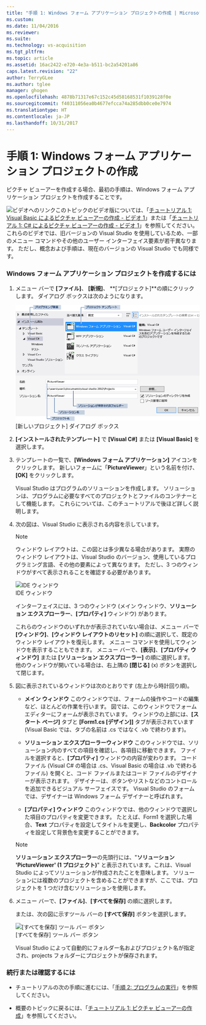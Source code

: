 ```yaml
---
title: "手順 1: Windows フォーム アプリケーション プロジェクトの作成 | Microsoft ドキュメント"
ms.custom: 
ms.date: 11/04/2016
ms.reviewer: 
ms.suite: 
ms.technology: vs-acquisition
ms.tgt_pltfrm: 
ms.topic: article
ms.assetid: 16ac2422-e720-4e3a-b511-bc2a54201a86
caps.latest.revision: "22"
author: TerryGLee
ms.author: tglee
manager: ghogen
ms.openlocfilehash: 4878b71317e67c152c45d58168531f1039128f0e
ms.sourcegitcommit: f40311056ea0b4677efcca74a285dbb0ce0e7974
ms.translationtype: HT
ms.contentlocale: ja-JP
ms.lasthandoff: 10/31/2017
---
```

# <a name="step-1-create-a-windows-forms-application-project"></a>手順 1: Windows フォーム アプリケーション プロジェクトの作成
ピクチャ ビューアーを作成する場合、最初の手順は、Windows フォーム アプリケーション プロジェクトを作成することです。  
  
 ![ビデオへのリンク](../data-tools/media/playvideo.gif "PlayVideo")このトピックのビデオ版については、「[チュートリアル 1: Visual Basic によるピクチャ ビューアーの作成 - ビデオ 1](http://go.microsoft.com/fwlink/?LinkId=205209)」または「[チュートリアル 1: C# によるピクチャ ビューアーの作成 - ビデオ 1](http://go.microsoft.com/fwlink/?LinkId=205199)」を参照してください。 これらのビデオでは、旧バージョンの Visual Studio を使用しているため、一部のメニュー コマンドやその他のユーザー インターフェイス要素が若干異なります。 ただし、概念および手順は、現在のバージョンの Visual Studio でも同様です。  
  
### <a name="to-create-a-windows-forms-application-project"></a>Windows フォーム アプリケーション プロジェクトを作成するには  
  
1.  メニュー バーで **[ファイル]**、 **[新規]**、 **[プロジェクト]**の順にクリックします。 ダイアログ ボックスは次のようになります。  
  
     ![[新しいプロジェクト] ダイアログ ボックス](../ide/media/newprojectdialogcallouts.png "NewProjectDialogCallouts")  
[新しいプロジェクト] ダイアログ ボックス  
  
2.  **[インストールされたテンプレート]** で **[Visual C#]** または **[Visual Basic]** を選択します。  
  
3.  テンプレートの一覧で、**[Windows フォーム アプリケーション]** アイコンをクリックします。 新しいフォームに「**PictureViewer**」という名前を付け、**[OK]** をクリックします。  
  
     Visual Studio はプログラムのソリューションを作成します。 ソリューションは、プログラムに必要なすべてのプロジェクトとファイルのコンテナーとして機能します。 これらについては、このチュートリアルで後ほど詳しく説明します。  
  
4.  次の図は、Visual Studio に表示される内容を示しています。  
  
    > [!NOTE]
    >  ウィンドウ レイアウトは、この図とは多少異なる場合があります。 実際のウィンドウ レイアウトは、Visual Studio のバージョン、使用しているプログラミング言語、その他の要素によって異なります。 ただし、3 つのウィンドウがすべて表示されることを確認する必要があります。  
  
     ![IDE ウィンドウ](../ide/media/express_ideoverview_visio.png "Express_IDEOverview_Visio")  
IDE ウィンドウ  
  
     インターフェイスには、3 つのウィンドウ (メイン ウィンドウ、**ソリューション エクスプローラー**、**[プロパティ]** ウィンドウ) があります。  
  
     これらのウィンドウのいずれかが表示されていない場合は、メニュー バーで **[ウィンドウ]**、**[ウィンドウ レイアウトのリセット]** の順に選択して、既定のウィンドウ レイアウトを復元します。 メニュー コマンドを使用してウィンドウを表示することもできます。 メニュー バーで、**[表示]**、**[プロパティ ウィンドウ]** または **[ソリューション エクスプローラー]** の順に選択します。 他のウィンドウが開いている場合は、右上隅の **[閉じる]** (x) ボタンを選択して閉じます。  
  
5.  図に表示されているウィンドウは次のとおりです (左上から時計回り順)。  
  
    -   **メイン ウィンドウ** このウィンドウでは、フォームの操作やコードの編集など、ほとんどの作業を行います。 図では、このウィンドウでフォーム エディターにフォームが表示されています。 ウィンドウの上部には、**[スタート ページ]** タブと **[Form1.cs [デザイン]]** タブが表示されています  (Visual Basic では、タブの名前は .cs ではなく .vb で終わります)。  
  
    -   **ソリューション エクスプローラーウィンドウ** このウィンドウでは、ソリューション内のすべての項目を確認し、各項目に移動できます。 ファイルを選択すると、**[プロパティ]** ウィンドウの内容が変わります。 コード ファイル (Visual C# の場合は .cs、Visual Basic の場合は .vb で終わるファイル) を開くと、コード ファイルまたはコード ファイルのデザイナーが表示されます。 デザイナーは、ボタンやリストなどのコントロールを追加できるビジュアル サーフェイスです。 Visual Studio のフォームでは、デザイナーは Windows フォーム デザイナーと呼ばれます。  
  
    -   **[プロパティ] ウィンドウ** このウィンドウでは、他のウィンドウで選択した項目のプロパティを変更できます。 たとえば、Form1 を選択した場合、**Text** プロパティを設定してタイトルを変更し、**Backcolor** プロパティを設定して背景色を変更することができます。  
  
    > [!NOTE]
    >  **ソリューション エクスプローラー**の先頭行には、"**ソリューション 'PictureViewer' (1 プロジェクト)**" と表示されています。これは、Visual Studio によってソリューションが作成されたことを意味します。 ソリューションには複数のプロジェクトを含めることができますが、ここでは、プロジェクトを 1 つだけ含むソリューションを使用します。  
  
6.  メニュー バーで、**[ファイル]**、**[すべてを保存]** の順に選択します。  
  
     または、次の図に示すツール バーの **[すべて保存]** ボタンを選択します。  
  
     ![[すべてを保存] ツール バー ボタン](../ide/media/express_iconsaveall.png "Express_IconSaveAll")  
[すべてを保存] ツール バー ボタン  
  
     Visual Studio によって自動的にフォルダー名およびプロジェクト名が指定され、projects フォルダーにプロジェクトが保存されます。  
  
### <a name="to-continue-or-review"></a>続行または確認するには  
  
-   チュートリアルの次の手順に進むには、「[手順 2: プログラムの実行](../ide/step-2-run-your-program.md)」を参照してください。  
  
-   概要のトピックに戻るには、「[チュートリアル 1: ピクチャ ビューアーの作成](../ide/tutorial-1-create-a-picture-viewer.md)」を参照してください。